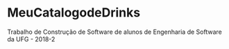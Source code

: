 # MeuCatalogodeDrinks
Trabalho de Construção de Software de alunos de Engenharia de Software da UFG - 2018-2
